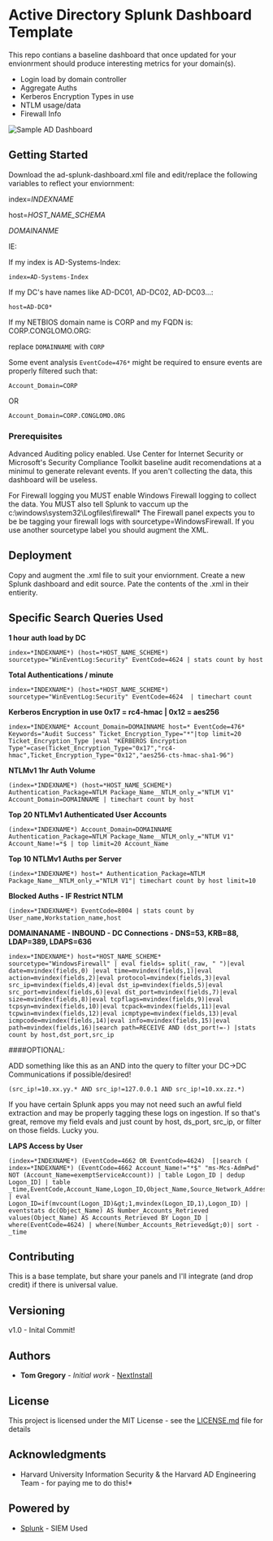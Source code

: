 # Active Directory Splunk Dashboard Template
This repo contians a baseline dashboard that once updated for your envionrment should produce interesting metrics for your domain(s).
* Login load by domain controller
* Aggregate Auths
* Kerberos Encryption Types in use
* NTLM usage/data
* Firewall Info

![Sample AD Dashboard](https://github.com/nextinstall/splunk-dashboards/blob/master/ADSampleDashboard.png)

## Getting Started
Download the ad-splunk-dashboard.xml file and edit/replace the following variables to reflect your enviornment:

index=*INDEXNAME*

host=*HOST_NAME_SCHEMA*

*DOMAINANME*

IE:

If my index is AD-Systems-Index:

`index=AD-Systems-Index`

If my DC's have names like AD-DC01, AD-DC02, AD-DC03...:

`host=AD-DC0*`

If my NETBIOS domain name is CORP and my FQDN is: CORP.CONGLOMO.ORG:

replace `DOMAINNAME` with `CORP`

Some event analysis `EventCode=476*` might be required to ensure events are properly filtered such that: 

`Account_Domain=CORP` 

OR

`Account_Domain=CORP.CONGLOMO.ORG`


### Prerequisites
Advanced Auditing policy enabled. Use Center for Internet Security or Microsoft's Security Compliance Toolkit baseline audit recomendations at a minimul to generate relevant events.
If you aren't collecting the data, this dashboard will be useless.

For Firewall logging you MUST enable Windows Firewall logging to collect the data. You MUST also tell Splunk to vaccum up the c:\windows\system32\Logfiles\firewall\*
The Firewall panel expects you to be be tagging your firewall logs with sourcetype=WindowsFirewall.  If you use another sourcetype label you should augment the XML.

## Deployment
Copy and augment the .xml file to suit your enviornment. Create a new Splunk dashboard and edit source.
Pate the contents of the .xml in their entierity. 


## Specific Search Queries Used
**1 hour auth load by DC**

```
index=*INDEXNAME*) (host=*HOST_NAME_SCHEME*) sourcetype="WinEventLog:Security" EventCode=4624 | stats count by host
```

**Total Authentications / minute**

```
index=*INDEXNAME*) (host=*HOST_NAME_SCHEME*) sourcetype="WinEventLog:Security" EventCode=4624  | timechart count
```

**Kerberos Encryption in use 0x17 = rc4-hmac | 0x12 = aes256**

```
index=*INDEXNAME* Account_Domain=DOMAINNAME host=* EventCode=476* Keywords="Audit Success" Ticket_Encryption_Type="*"|top limit=20 Ticket_Encryption_Type |eval "KERBEROS Encryption Type"=case(Ticket_Encryption_Type="0x17","rc4-hmac",Ticket_Encryption_Type="0x12","aes256-cts-hmac-sha1-96")
```

**NTLMv1 1hr Auth Volume**

```
(index=*INDEXNAME*) (host=*HOST_NAME_SCHEME*) Authentication_Package=NTLM Package_Name__NTLM_only_="NTLM V1" Account_Domain=DOMAINNAME | timechart count by host
```

**Top 20 NTLMv1 Authenticated User Accounts**

```
(index=*INDEXNAME*) Account_Domain=DOMAINNAME Authentication_Package=NTLM Package_Name__NTLM_only_="NTLM V1" Account_Name!=*$ | top limit=20 Account_Name
```

**Top 10 NTLMv1 Auths per Server**

```
(index=*INDEXNAME*) host=* Authentication_Package=NTLM Package_Name__NTLM_only_="NTLM V1"| timechart count by host limit=10
```

**Blocked Auths - IF Restrict NTLM**

```
(index=*INDEXNAME*) EventCode=8004 | stats count by User_name,Workstation_name,host
```


**DOMAINANAME - INBOUND - DC Connections - DNS=53, KRB=88, LDAP=389, LDAPS=636**

```
index=*INDEXNAME*) host=*HOST_NAME_SCHEME* sourcetype="WindowsFirewall" | eval fields= split(_raw, " ")|eval date=mvindex(fields,0) |eval time=mvindex(fields,1)|eval action=mvindex(fields,2)|eval protocol=mvindex(fields,3)|eval src_ip=mvindex(fields,4)|eval dst_ip=mvindex(fields,5)|eval src_port=mvindex(fields,6)|eval dst_port=mvindex(fields,7)|eval size=mvindex(fields,8)|eval tcpflags=mvindex(fields,9)|eval tcpsyn=mvindex(fields,10)|eval tcpack=mvindex(fields,11)|eval tcpwin=mvindex(fields,12)|eval icmptype=mvindex(fields,13)|eval icmpcode=mvindex(fields,14)|eval info=mvindex(fields,15)|eval path=mvindex(fields,16)|search path=RECEIVE AND (dst_port!=-) |stats count by host,dst_port,src_ip
```

####OPTIONAL:

ADD something like this as an AND into the query to filter your DC->DC Communications if possible/desired!

```
(src_ip!=10.xx.yy.* AND src_ip!=127.0.0.1 AND src_ip!=10.xx.zz.*)
```

If you have certain Splunk apps you may not need such an awful field extraction and may be properly tagging these logs on ingestion. If so that's great, remove my field evals and just count by host, ds_port, src_ip, or filter on those fields. Lucky you.

**LAPS Access by User**

```
(index=*INDEXNAME*) (EventCode=4662 OR EventCode=4624)  [|search ( index=*INDEXNAME*) (EventCode=4662 Account_Name!="*$" "ms-Mcs-AdmPwd"  NOT (Account_Name=exemptServiceAccount)) | table Logon_ID | dedup Logon_ID] | table _time,EventCode,Account_Name,Logon_ID,Object_Name,Source_Network_Address,Workstation_Name | eval Logon_ID=if(mvcount(Logon_ID)&gt;1,mvindex(Logon_ID,1),Logon_ID) | eventstats dc(Object_Name) AS Number_Accounts_Retrieved values(Object_Name) AS Accounts_Retrieved BY Logon_ID | where(EventCode=4624) | where(Number_Accounts_Retrieved&gt;0)| sort -_time
```
          

## Contributing
This is a base template, but share your panels and I'll integrate (and drop credit) if there is universal value. 

## Versioning
v1.0 - Inital Commit!

## Authors

* **Tom Gregory** - *Initial work* - [NextInstall](https://github.com/NextInstall)

## License

This project is licensed under the MIT License - see the [LICENSE.md](LICENSE.md) file for details

## Acknowledgments
* Harvard University Information Security & the Harvard AD Engineering Team - for paying me to do this!*

## Powered by
* [Splunk](http://www.splunk.com) - SIEM Used
